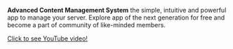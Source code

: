 <p><strong>Advanced Content Management System</strong>&nbsp;the simple, intuitive and powerful app to manage your server. Explore app of the next generation for free and become a part of community of like-minded members.</p>

<p><a href="https://www.youtube.com/watch?v=5E2dTe8TU4A&amp;feature=emb_title">Click to see YouTube video!</a></p>
